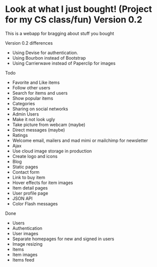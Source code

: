 # Look at what I just bought! (Project for my CS class/fun) Version 0.2

This is a webapp for bragging about stuff you bought

Version 0.2 differences
* Using Devise for authentication.
* Using Bourbon instead of Bootstrap
* Using Carrierwave instead of Paperclip for images

Todo
* Favorite and Like items
* Follow other users
* Search for items and users
* Show popular items
* Categories
* Sharing on social networks
* Admin Users
* Make it not look ugly
* Take picture from webcam (maybe)
* Direct messages (maybe)
* Ratings
* Welcome email, mailers and mad mimi or mailchimp for newsletter
* Ajax
* Use cloud image storage in production
* Create logo and icons
* Blog
* Static pages
* Contact form
* Link to buy item
* Hover effects for item images
* Item detail pages
* User profile page
* JSON API
* Color Flash messages

Done
* Users
* Authentication
* User images
* Separate homepages for new and signed in users
* Image resizing
* Items
* Item images
* Items feed

